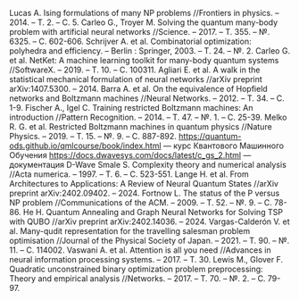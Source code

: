 Lucas A. Ising formulations of many NP problems //Frontiers in physics. – 2014. – Т. 2. – С. 5.
Carleo G., Troyer M. Solving the quantum many-body problem with artificial neural networks //Science. – 2017. – Т. 355. – №. 6325. – С. 602-606.
Schrijver A. et al. Combinatorial optimization: polyhedra and efficiency. – Berlin : Springer, 2003. – Т. 24. – №. 2.
Carleo G. et al. NetKet: A machine learning toolkit for many-body quantum systems //SoftwareX. – 2019. – Т. 10. – С. 100311.
Agliari E. et al. A walk in the statistical mechanical formulation of neural networks //arXiv preprint arXiv:1407.5300. – 2014. 
Barra A. et al. On the equivalence of Hopfield networks and Boltzmann machines //Neural Networks. – 2012. – Т. 34. – С. 1-9. 
Fischer A., Igel C. Training restricted Boltzmann machines: An introduction //Pattern Recognition. – 2014. – Т. 47. – №. 1. – С. 25-39. 
Melko R. G. et al. Restricted Boltzmann machines in quantum physics //Nature Physics. – 2019. – Т. 15. – №. 9. – С. 887-892.
https://quantum-ods.github.io/qmlcourse/book/index.html — курс Квантового Машинного Обучения
 https://docs.dwavesys.com/docs/latest/c_gs_2.html — документация D-Wave
 Smale S. Complexity theory and numerical analysis //Acta numerica. – 1997. – Т. 6. – С. 523-551. 
 Lange H. et al. From Architectures to Applications: A Review of Neural Quantum States //arXiv preprint arXiv:2402.09402. – 2024. 
 Fortnow L. The status of the P versus NP problem //Communications of the ACM. – 2009. – Т. 52. – №. 9. – С. 78-86.
 He H. Quantum Annealing and Graph Neural Networks for Solving TSP with QUBO //arXiv preprint arXiv:2402.14036. – 2024.
 Vargas-Calderón V. et al. Many-qudit representation for the travelling salesman problem optimisation //Journal of the Physical Society of Japan. – 2021. – Т. 90. – №. 11. – С. 114002.
Vaswani A. et al. Attention is all you need //Advances in neural information processing systems. – 2017. – Т. 30.
Lewis M., Glover F. Quadratic unconstrained binary optimization problem preprocessing: Theory and empirical analysis //Networks. – 2017. – Т. 70. – №. 2. – С. 79-97.
